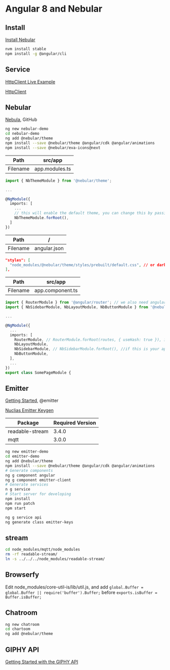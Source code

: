 # Angular 8 and Nebular

## Install

[Install Nebular](https://akveo.github.io/nebular/docs/guides/install-nebular#install-nebular)

```bash
nvm install stable
npm install -g @angular/cli
```

## Service

[HttpClient Live Example](https://stackblitz.com/angular/arrmelnxgdo)

[HttpClient](https://angular.io/guide/http)

## Nebular

[Nebula](https://github.com/akveo/nebular), GitHub

```bash
ng new nebular-demo
cd nebular-demo
ng add @nebular/theme
npm install --save @nebular/theme @angular/cdk @angular/animations
npm install --save @nebular/eva-icons@next
```

Path | src/app
-|-
Filename | app.modules.ts

```ts
import { NbThemeModule } from '@nebular/theme';

...

@NgModule({
  imports: [
    ...
    // this will enable the default theme, you can change this by passing `{ name: 'dark' }` to enable the dark theme
    NbThemeModule.forRoot(),
  ]
})
```

Path | /
-|-
Filename | angular.json

```json
"styles": [
  "node_modules/@nebular/theme/styles/prebuilt/default.css", // or dark.css
],
```

Path | src/app
-|-
Filename | app.component.ts

```ts
import { RouterModule } from '@angular/router'; // we also need angular router for Nebular to function properly
import { NbSidebarModule, NbLayoutModule, NbButtonModule } from '@nebular/theme';

...

@NgModule({
  ...
  imports: [
    RouterModule, // RouterModule.forRoot(routes, { useHash: true }), if this is your app.module
    NbLayoutModule,
    NbSidebarModule, // NbSidebarModule.forRoot(), //if this is your app.module
    NbButtonModule,
  ],
  ...
})
export class SomePageModule {
```

## Emitter

[Getting Started](https://emitter.io/develop/getting-started/), @emitter

[Nuclias Emitter Keygen](http://emitter.nuclias.tw/keygen)

Package | Required Version
-|-
readable-stream | 3.4.0
mqtt | 3.0.0

```bash
ng new emitter-demo
cd emitter-demo
ng add @nebular/theme
npm install --save @nebular/theme @angular/cdk @angular/animations
# Generate components
ng g component angular
ng g component emitter-client
# Generate services
n g service
# Start server for developing
npm install
npm run patch
npm start
```

```bash
ng g service api
ng generate class emitter-keys
```

## stream

```bash
cd node_modules/mqtt/node_modules
rm -rf readable-stream/
ln -s ../../../node_modules/readable-stream/
```

## Browserfy

Edit node_modules/core-util-is/lib/util.js, and add `global.Buffer = global.Buffer || require('buffer').Buffer;` before `exports.isBuffer = Buffer.isBuffer;`

## Chatroom

```bash
ng new chatroom
cd chartoom
ng add @nebular/theme
```

## GIPHY API

[Getting Started with the GIPHY API](https://developers.giphy.com/docs/)

